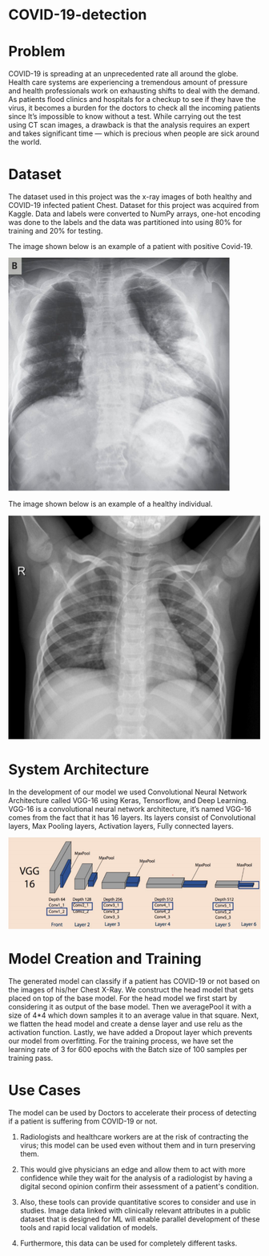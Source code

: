 # COVID-19-detection

# Problem
COVID-19 is spreading at an unprecedented rate all around the globe. Health care systems are experiencing a tremendous amount of pressure and health professionals work on exhausting shifts to deal with the demand. As patients flood clinics and hospitals for a checkup to see if they have the virus, it becomes a burden for the doctors to check all the incoming patients since It’s impossible to know without a test. While carrying out the test using CT scan images, a drawback is that the analysis requires an expert and takes significant time — which is precious when people are sick around the world.

# Dataset
The dataset used in this project was the x-ray images of both healthy and COVID-19 infected patient Chest. Dataset for this project was acquired from Kaggle. Data and labels were converted to NumPy arrays, one-hot encoding was
done to the labels and the data was partitioned into using 80% for training
and 20% for testing.

The image shown below is an example of a patient with positive Covid-19.

![](images/posCovid-19.png)

The image shown below is an example of a healthy individual.

![](images/HealthyIndividual.png)

# System Architecture
In the development of our model we used Convolutional Neural Network
Architecture called VGG-16 using Keras, Tensorflow, and Deep Learning.
VGG-16 is a convolutional neural network architecture, it’s named VGG-16
comes from the fact that it has 16 layers. Its layers consist of Convolutional
layers, Max Pooling layers, Activation layers, Fully connected layers.

![](images/archi.png)

# Model Creation and Training
The generated model can classify if a patient has COVID-19 or not based on the
images of his/her Chest X-Ray. We construct the head model that gets placed on
top of the base model. For the head model we first start by considering it as
output of the base model. Then we averagePool it with a size of 4*4 which down
samples it to an average value in that square. Next, we flatten the head model
and create a dense layer and use relu as the activation function. Lastly, we have
added a Dropout layer which prevents our model from overfitting.
For the training process, we have set the learning rate of 3 for 600 epochs with
the Batch size of 100 samples per training pass.

# Use Cases
The model can be used by Doctors to accelerate their process of detecting
if a patient is suffering from COVID-19 or not.
1. Radiologists and healthcare workers are at the risk of contracting the
virus; this model can be used even without them and in turn preserving
them.

2. This would give physicians an edge and allow them to act with more
confidence while they wait for the analysis of a radiologist by having a
digital second opinion confirm their assessment of a patient's condition.

3. Also, these tools can provide quantitative scores to consider and use in
studies. Image data linked with clinically relevant attributes in a public
dataset that is designed for ML will enable parallel development of these
tools and rapid local validation of models.
4. Furthermore, this data can be used for completely different tasks.

